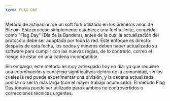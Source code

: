 ```yaml
---
term: FLAG DAY
---
```


Método de activación de un soft fork utilizado en los primeros años de Bitcoin. Este proceso simplemente establece una fecha límite, conocida como "Flag Day" (Día de la Bandera), antes de la cual la actualización del protocolo debe ser adoptada por toda la red. Este enfoque es directo: después de esta fecha, los nodos y mineros deben haber actualizado su software para cumplir con las nuevas reglas, de lo contrario, corren el riesgo de estar en una cadena incompatible.

Sin embargo, este método es muy arriesgado hoy en día, ya que requiere una coordinación y consenso significativos dentro de la comunidad, sin los cuales la red puede experimentar una división, y la cadena actualizada podría no ser la más larga (con el mayor trabajo acumulado). El método Flag Day todavía puede ser utilizado para cambios no controvertidos o correcciones técnicas urgentes.